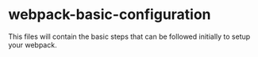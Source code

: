 # webpack-basic-configuration
This files will contain the basic steps that can be followed initially to setup your webpack. 
